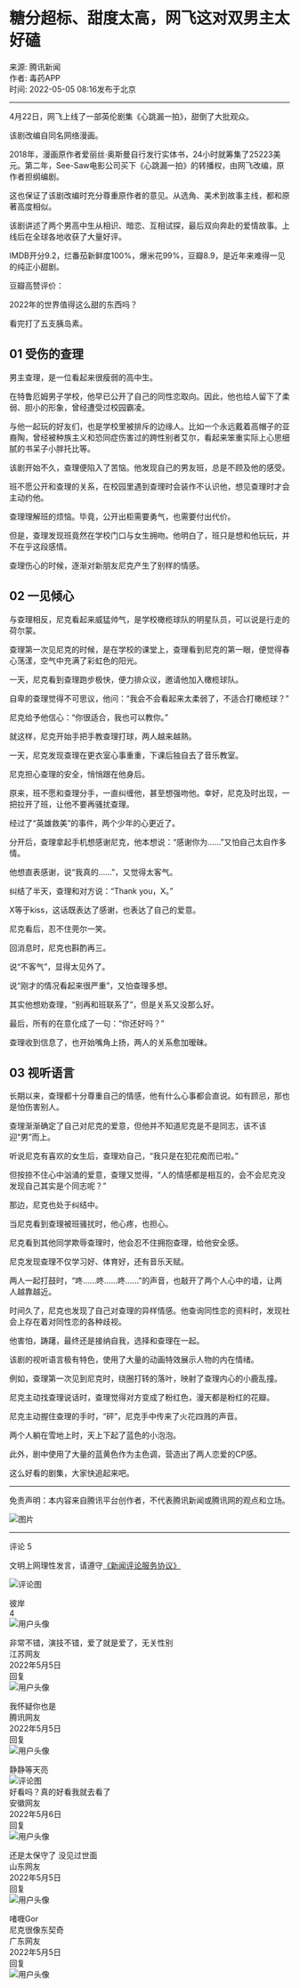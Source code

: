 # 糖分超标、甜度太高，网飞这对双男主太好磕

来源: 腾讯新闻  
作者: 毒药APP  
时间: 2022-05-05 08:16发布于北京  

---

4月22日，网飞上线了一部英伦剧集《心跳漏一拍》，甜倒了大批观众。

该剧改编自同名网络漫画。

2018年，漫画原作者爱丽丝·奥斯曼自行发行实体书，24小时就筹集了25223美元。第二年，See-Saw电影公司买下《心跳漏一拍》的转播权，由网飞改编，原作者担纲编剧。

这也保证了该剧改编时充分尊重原作者的意见。从选角、美术到故事主线，都和原著高度相似。

该剧讲述了两个男高中生从相识、暗恋、互相试探，最后双向奔赴的爱情故事。上线后在全球各地收获了大量好评。

IMDB开分9.2，烂番茄新鲜度100%，爆米花99%，豆瓣8.9，是近年来难得一见的纯正小甜剧。

豆瓣高赞评价：

2022年的世界值得这么甜的东西吗？

看完打了五支胰岛素。

## 01 受伤的查理

男主查理，是一位看起来很瘦弱的高中生。

在特鲁厄姆男子学校，他早已公开了自己的同性恋取向。因此，他也给人留下了柔弱、胆小的形象，曾经遭受过校园霸凌。

与他一起玩的好友们，也是学校里被排斥的边缘人。比如一个永远戴着高帽子的亚裔陶，曾经被种族主义和恐同症伤害过的跨性别者艾尔，看起来笨重实际上心思细腻的书呆子小胖托比等。

该剧开始不久，查理便陷入了苦恼。他发现自己的男友班，总是不顾及他的感受。

班不愿公开和查理的关系，在校园里遇到查理时会装作不认识他，想见查理时才会主动约他。

查理理解班的烦恼。毕竟，公开出柜需要勇气，也需要付出代价。

但是，查理发现班竟然在学校门口与女生拥吻。他明白了，班只是想和他玩玩，并不在乎这段感情。

查理伤心的时候，逐渐对新朋友尼克产生了别样的情感。

## 02 一见倾心

与查理相反，尼克看起来威猛帅气，是学校橄榄球队的明星队员，可以说是行走的荷尔蒙。

查理第一次见尼克的时候，是在学校的课堂上，查理看到尼克的第一眼，便觉得春心荡漾，空气中充满了彩虹色的阳光。

一天，尼克看到查理跑步极快，便力排众议，邀请他加入橄榄球队。

自卑的查理觉得不可思议，他问：“我会不会看起来太柔弱了，不适合打橄榄球？”

尼克给予他信心：“你很适合，我也可以教你。”

就这样，尼克开始手把手教查理打球，两人越来越熟。

一天，尼克发现查理在更衣室心事重重，下课后独自去了音乐教室。

尼克担心查理的安全，悄悄跟在他身后。

原来，班不愿和查理分手，一直纠缠他，甚至想强吻他。幸好，尼克及时出现，一把拉开了班，让他不要再骚扰查理。

经过了“英雄救美”的事件，两个少年的心更近了。

分开后，查理拿起手机想感谢尼克，他本想说：“感谢你为……”又怕自己太自作多情。

他想直表感谢，说“我真的……”，又觉得太客气。

纠结了半天，查理和对方说：“Thank you，X。”

X等于kiss，这话既表达了感谢，也表达了自己的爱意。

尼克看后，忍不住莞尔一笑。

回消息时，尼克也斟酌再三。

说“不客气”，显得太见外了。

说“刚才的情况看起来很严重”，又怕查理多想。

其实他想劝查理，“别再和班联系了”，但是关系又没那么好。

最后，所有的在意化成了一句：“你还好吗？”

查理收到信息了，也开始嘴角上扬，两人的关系愈加暧昧。

## 03 视听语言

长期以来，查理都十分尊重自己的情感，他有什么心事都会直说。如有顾忌，那也是怕伤害别人。

查理渐渐确定了自己对尼克的爱意，但他并不知道尼克是不是同志，该不该迎“男”而上。

听说尼克有喜欢的女生后，查理劝自己，“我只是在犯花痴而已啦。”

但按捺不住心中汹涌的爱意，查理又觉得，“人的情感都是相互的，会不会尼克没发现自己其实是个同志呢？”

那边，尼克也处于纠结中。

当尼克看到查理被班骚扰时，他心疼，也担心。

尼克看到其他同学欺辱查理时，他会忍不住拥抱查理，给他安全感。

尼克发现查理不仅学习好、体育好，还有音乐天赋。

两人一起打鼓时，“咚……咚……咚……”的声音，也敲开了两个人心中的墙，让两人越靠越近。

时间久了，尼克也发现了自己对查理的异样情感。他查询同性恋的资料时，发现社会上存在着对同性恋的各种歧视。

他害怕，踌躇，最终还是接纳自我，选择和查理在一起。

该剧的视听语言极有特色，使用了大量的动画特效展示人物的内在情绪。

例如，查理第一次见到尼克时，绕圈打转的落叶，映射了查理内心的小鹿乱撞。

尼克主动找查理说话时，查理觉得对方变成了粉红色，漫天都是粉红的花瓣。

尼克主动握住查理的手时，“砰”，尼克手中传来了火花四溅的声音。

两个人躺在雪地上时，天上下起了蓝色的小泡泡。

此外，剧中使用了大量的蓝黄色作为主色调，营造出了两人恋爱的CP感。

这么好看的剧集，大家快追起来吧。

---

免责声明：本内容来自腾讯平台创作者，不代表腾讯新闻或腾讯网的观点和立场。

![图片](https://inews.gtimg.com/newsapp_bt/0/1012205723968_6694/0)

---

评论 5

文明上网理性发言，请遵守[《新闻评论服务协议》](https://new.qq.com/static/coralinfo.htm)

![评论图](http://inews.gtimg.com/newsapp_ls/0/12597139796/0)

彼岸  
4  
![用户头像](http://q4.qlogo.cn/g?b=qq&k=eVxwsJUq7DFicStse6eWmug&s=40&t=1624010495)

非常不错，演技不错，爱了就是爱了，无关性别  
江苏网友  
2022年5月5日  
回复  
![用户头像](http://q3.qlogo.cn/g?b=qq&k=lVQZx5fRAicTMTKqp045iaOQ&s=40&t=1626482435)

我怀疑你也是  
腾讯网友  
2022年5月5日  
回复  
![用户头像](http://p.qpic.cn/user_pic/0/1649833500282117368/243)

静静等天亮  
![评论图](https://inews.gtimg.com/newsapp_bt/0/0624182404776_2508/0)  
好看吗？真的好看我就去看了  
安徽网友  
2022年5月6日  
回复  
![用户头像](http://q2.qlogo.cn/g?b=qq&k=ND3OGnTqAtcYMoUiaowm7Mw&s=40&t=1618466778)

还是太保守了 没见过世面  
山东网友  
2022年5月5日  
回复  
![用户头像](http://q4.qlogo.cn/g?b=qq&k=FpcfWWMzSCsFZ1z6icfNvJA&s=40&t=1616034761)

啫喱Gor  
尼克很像东契奇  
广东网友  
2022年5月5日  
回复  
![用户头像](http://inews.gtimg.com/newsapp_bt/0/0331175301626_8958/0)